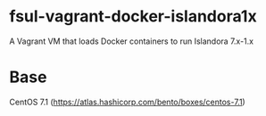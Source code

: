 # fsul-vagrant-docker-islandora1x
A Vagrant VM that loads Docker containers to run Islandora 7.x-1.x

# Base
CentOS 7.1 (https://atlas.hashicorp.com/bento/boxes/centos-7.1)
